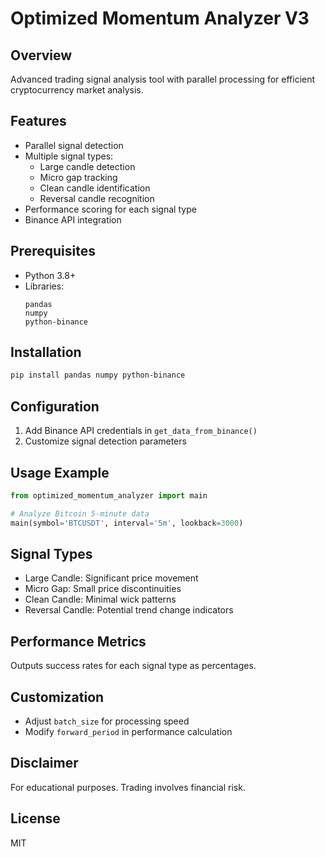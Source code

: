 # Optimized Momentum Analyzer V3

## Overview
Advanced trading signal analysis tool with parallel processing for efficient cryptocurrency market analysis.

## Features
- Parallel signal detection
- Multiple signal types:
  - Large candle detection
  - Micro gap tracking
  - Clean candle identification
  - Reversal candle recognition
- Performance scoring for each signal type
- Binance API integration

## Prerequisites
- Python 3.8+
- Libraries:
  ```
  pandas
  numpy
  python-binance
  ```

## Installation
```bash
pip install pandas numpy python-binance
```

## Configuration
1. Add Binance API credentials in `get_data_from_binance()`
2. Customize signal detection parameters

## Usage Example
```python
from optimized_momentum_analyzer import main

# Analyze Bitcoin 5-minute data
main(symbol='BTCUSDT', interval='5m', lookback=3000)
```

## Signal Types
- Large Candle: Significant price movement
- Micro Gap: Small price discontinuities
- Clean Candle: Minimal wick patterns
- Reversal Candle: Potential trend change indicators

## Performance Metrics
Outputs success rates for each signal type as percentages.

## Customization
- Adjust `batch_size` for processing speed
- Modify `forward_period` in performance calculation

## Disclaimer
For educational purposes. Trading involves financial risk.

## License
MIT
